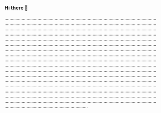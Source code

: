 ### Hi there 👋

................................................................................................................................................................................................................................................................................................................................................................................................................................................................................................................................................................................................................................................................................................................................................................................................................................................................................................................................................................................................................................................................................................................................................................................................................................................................................................................................................................................................................................................................................................................................................................................................................................................................................................................................................................................................................................................................................................................................................................................................................................................................................................................................................................................................................................................................